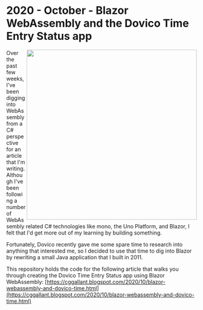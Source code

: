 # 2020 - October - Blazor WebAssembly and the Dovico Time Entry Status app
  
  <img src="https://1.bp.blogspot.com/-8cXpMqDHpR8/X33BYgdJUwI/AAAAAAAALZ4/hrMYW0nxDVMPcwiQ_x4dmWntiUNq9Im1wCLcBGAsYHQ/w640-h408/1%2B-%2BScreenShotOfTheBlazorApp.png" width="450" align="right" />

  Over the past few weeks, I've been digging into WebAssembly from a C# perspective for an article that I'm writing. Although I've been following a number of WebAssembly related C# technologies like mono, the Uno Platform, and Blazor, I felt that I'd get more out of my learning by building something.

  Fortunately, Dovico recently gave me some spare time to research into anything that interested me, so I decided to use that time to dig into Blazor by rewriting a small Java application that I built in 2011.

  This repository holds the code for the following article that walks you through creating the Dovico Time Entry Status app using Blazor WebAssembly: [https://cggallant.blogspot.com/2020/10/blazor-webassembly-and-dovico-time.html](https://cggallant.blogspot.com/2020/10/blazor-webassembly-and-dovico-time.html)